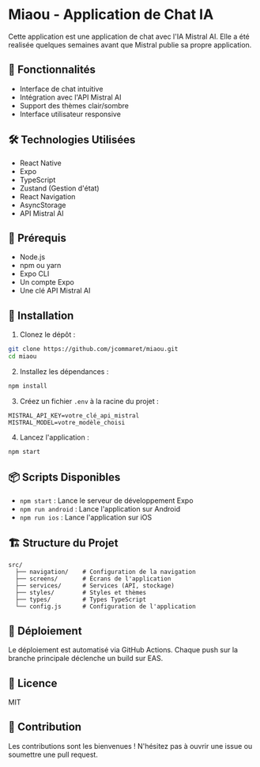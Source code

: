 # Miaou - Application de Chat IA

Cette application est une application de chat avec l'IA Mistral AI.
Elle a été realisée quelques semaines avant que Mistral publie sa propre application.

## 🚀 Fonctionnalités

- Interface de chat intuitive
- Intégration avec l'API Mistral AI
- Support des thèmes clair/sombre
- Interface utilisateur responsive

## 🛠 Technologies Utilisées

- React Native
- Expo
- TypeScript
- Zustand (Gestion d'état)
- React Navigation
- AsyncStorage
- API Mistral AI

## 📱 Prérequis

- Node.js
- npm ou yarn
- Expo CLI
- Un compte Expo
- Une clé API Mistral AI

## 🔧 Installation

1. Clonez le dépôt :

```bash
git clone https://github.com/jcommaret/miaou.git
cd miaou
```

2. Installez les dépendances :

```bash
npm install
```

3. Créez un fichier `.env` à la racine du projet :

```plaintext
MISTRAL_API_KEY=votre_clé_api_mistral
MISTRAL_MODEL=votre_modèle_choisi
```

4. Lancez l'application :

```bash
npm start
```

## 📦 Scripts Disponibles

- `npm start` : Lance le serveur de développement Expo
- `npm run android` : Lance l'application sur Android
- `npm run ios` : Lance l'application sur iOS

## 🏗 Structure du Projet

```plaintext
src/
  ├── navigation/    # Configuration de la navigation
  ├── screens/       # Écrans de l'application
  ├── services/      # Services (API, stockage)
  ├── styles/        # Styles et thèmes
  ├── types/         # Types TypeScript
  └── config.js      # Configuration de l'application
```

## 🚀 Déploiement

Le déploiement est automatisé via GitHub Actions. Chaque push sur la branche principale déclenche un build sur EAS.

## 📄 Licence

MIT

## 👥 Contribution

Les contributions sont les bienvenues ! N'hésitez pas à ouvrir une issue ou soumettre une pull request.
